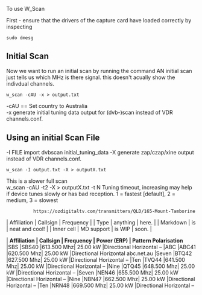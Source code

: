 To use W_Scan

First - ensure that the drivers of the capture card have loaded correctly by inspecting
```
sudo dmesg
```

## Initial Scan
Now we want to run an initial scan by running the command
AN initial scan just tells us which MHz is there signal.  this doesn't acually show the indivdual channels.
```
w_scan -cAU -x > output.txt
```
-cAU == Set country to Australia<br>
-x     generate initial tuning data output for (dvb-)scan instead of VDR channels.conf.

## Using an initial Scan File
-I 	FILE import dvbscan initial_tuning_data
-X  generate zap/czap/xine output instead of VDR channels.conf.

```
w_scan -I output.txt -X > outputX.txt
```

This is a slower full scan<br>
w_scan -cAU -t2 -X > outputX.txt
       -t N   Tuning timeout, increasing may help if device tunes slowly or has bad reception.
              1 = fastest [default],
              2 = medium,
              3 = slowest
			  
			  https://ozdigitaltv.com/transmitters/QLD/165-Mount-Tamborine	  



| Affiliation | Callsign   | Frequency       |
| Type        | anything   | here.           |
| Markdown    | is         | neat and cool!  |
| Inner cell  | MD support | is WIP \| soon. |



| **Affiliation	| Callsign	| Frequency	| Power (ERP)	| Pattern	Polarisation**
|SBS			|SBS40		|613.500 Mhz|	25.00 kW	|Directional	Horizontal	–
|ABC			|ABC41		|620.500 Mhz|	25.00 kW	|Directional	Horizontal	abc.net.au
|Seven			|BTQ42		|627.500 Mhz|	25.00 kW	|Directional	Horizontal	–
|Ten			|TVQ44		|641.500 Mhz|	25.00 kW	|Directional	Horizontal	–
|Nine			|QTQ45		|648.500 Mhz|	25.00 kW	|Directional	Horizontal	–
|Seven			|NEN46		|655.500 Mhz|	25.00 kW	|Directional	Horizontal	–
|Nine			|NBN47		|662.500 Mhz|	25.00 kW	|Directional	Horizontal	–
|Ten			|NRN48		|669.500 Mhz|	25.00 kW	|Directional	Horizontal	–